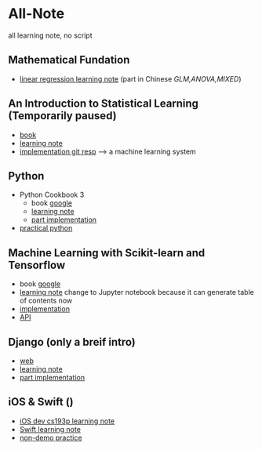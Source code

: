 # All-Note
all learning note, no script
## Mathematical Fundation
- [linear regression learning note](https://www.dropbox.com/s/hc6361o716xmbq4/LinearRegresion.pdf?dl=0) (part in Chinese *GLM,ANOVA,MIXED*)

## An Introduction to Statistical Learning (Temporarily paused)
- [book](https://www.dropbox.com/s/c6zj1liwccwb6l4/ISLRbook.pdf?dl=0)
- [learning note](https://www.dropbox.com/s/ssn1idb3c41hth0/ISLRnote.pdf?dl=0)
- [implementation git resp](https://github.com/xshii/ISLRInPython) --> a machine learning system

## Python
- Python Cookbook 3
  - book [google](https://google.com)
  - [learning note](https://www.dropbox.com/s/qt3kby1ekjjg2dp/PyCooknote.pdf?dl=0)
  - [part implementation](https://github.com/xshii/cookbook)
- [practical python](https://github.com/xshii/PracticalPy)

## Machine Learning with Scikit-learn and Tensorflow
- book [google](https://google.com)
- [learning note](https://github.com/xshii/mlScikitTensorflow) change to Jupyter notebook because it can generate table of contents now
- [implementation](https://github.com/xshii/mlScikitTensorflow)
- [API](https://www.dropbox.com/s/1y88gnb6f23n4ah/ScikitApi.xlsx?dl=0)

## Django (only a breif intro)
- [web](https://docs.djangoproject.com/en/1.11/)
- [learning note](https://www.dropbox.com/s/4w1qp1y77apoagp/django_note.pdf?dl=0)
- [part implementation](https://github.com/xshii/webApp)

## iOS & Swift ()
- [iOS dev cs193p learning note](https://github.com/xshii/iOSNote)
- [Swift learning note](https://github.com/xshii/SwiftNote/tree/master/swift)
- [non-demo practice](https://github.com/xshii/TagCounter)
